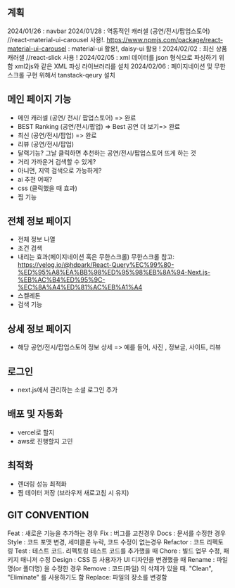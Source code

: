 ## 계획

2024/01/26 : navbar
2024/01/28 : 역동적인 캐러셀 (공연/전시/팝업스토어) //react-material-ui-carousel 사용!. https://www.npmjs.com/package/react-material-ui-carousel
: material-ui 활용!, daisy-ui 활용 !
2024/02/02 : 최신 상품 캐러셀 //react-slick 사용 !
2024/02/05 : xml 데이터를 json 형식으로 파싱하기 위함 xml2js와 같은 XML 파싱 라이브러리를 설치
2024/02/06 : 페이지네이션 및 무한스크롤 구현 위해서 tanstack-qeury 설치

## 메인 페이지 기능

- 메인 캐러셀 (공연/ 전시/ 팝업스토어) => 완료
- BEST Ranking (공연/전시/팝업) => Best 공연 더 보기=> 완료
- 최신 (공연/전시/팝업) => 완료
- 리뷰 (공연/전시/팝업)
- 달력기능? 그날 클릭하면 추천하는 공연/전시/팝업스토어 뜨게 하는 것
- 거리 가까운거 검색할 수 있게?
- 아니면, 지역 검색으로 가능하게?
- ai 추천 어때?
- css (클릭했을 때 효과)
- 찜 기능

## 전체 정보 페이지

- 전체 정보 나열
- 조건 검색
- 내리는 효과(페이지네이션 혹은 무한스크롤)
  무한스크롤 참고: https://velog.io/@hdpark/React-Query%EC%99%80-%ED%95%A8%EA%BB%98%ED%95%98%EB%8A%94-Next.js-%EB%AC%B4%ED%95%9C-%EC%8A%A4%ED%81%AC%EB%A1%A4
- 스켈레톤
- 검색 기능

## 상세 정보 페이지

- 해당 공연/전시/팝업스토어 정보 상세
  => 예를 들어, 사진 , 정보글, 사이트, 리뷰

## 로그인

- next.js에서 관리하는 소셜 로그인 추가

## 배포 및 자동화

- vercel로 할지
- aws로 진행할지 고민

## 최적화

- 렌더링 성능 최적화
- 찜 데이터 저장 (브라우저 새로고침 시 유지)

## GIT CONVENTION

Feat : 새로운 기능을 추가하는 경우
Fix : 버그를 고친경우
Docs : 문서를 수정한 경우
Style : 코드 포맷 변경, 세미콜론 누락, 코드 수정이 없는경우
Refactor : 코드 리펙토링
Test : 테스트 코드. 리펙토링 테스트 코드를 추가했을 때
Chore : 빌드 업무 수정, 패키지 매니저 수정
Design : CSS 등 사용자가 UI 디자인을 변경했을 때
Rename : 파일명(or 폴더명) 을 수정한 경우
Remove : 코드(파일) 의 삭제가 있을 때. "Clean", "Eliminate" 를 사용하기도 함
Replace: 파일의 장소를 변경함
